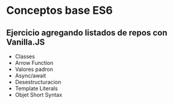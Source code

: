 # Conceptos base ES6

## Ejercicio agregando listados de repos con Vanilla.JS

* Classes
* Arrow Function
* Valores padron 
* Async/await
* Desestructuracion
* Template Literals
* Objet Short Syntax